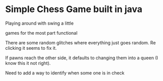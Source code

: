 # Simple Chess Game built in java

Playing around with swing a little


games for the most part functional


There are some random glitches where everything just goes random. Re clicking it seems to fix it. 


If pawns reach the other side, it defaults to changing them into a queen (I know this it not right). 


Need to add a way to identify when some one is in check



